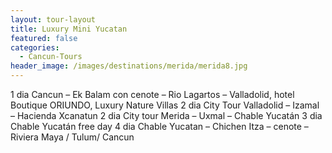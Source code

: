 ```yaml
---
layout: tour-layout
title: Luxury Mini Yucatan
featured: false
categories:
  - Cancun-Tours
header_image: /images/destinations/merida/merida8.jpg
---
```

1 dia
Cancun – Ek Balam con cenote – Rio Lagartos – Valladolid, hotel Boutique ORIUNDO, Luxury Nature Villas
2 dia
City Tour Valladolid – Izamal – Hacienda Xcanatun
2 dia City tour Merida – Uxmal – Chable Yucatán
3 dia Chable Yucatán free day
4 dia Chable Yucatan – Chichen Itza – cenote – Riviera Maya / Tulum/ Cancun  